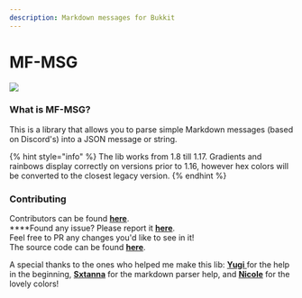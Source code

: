 ```yaml
---
description: Markdown messages for Bukkit
---
```


# MF-MSG

![](../../.gitbook/assets/mfmsg.png)

### What is MF-MSG?

This is a library that allows you to parse simple Markdown messages \(based on Discord's\) into a JSON message or string.

{% hint style="info" %}
The lib works from 1.8 till 1.17. Gradients and rainbows display correctly on versions prior to 1.16, however hex colors will be converted to the closest legacy version.
{% endhint %}

### **Contributing** <a id="contributing"></a>

Contributors can be found [**here**](https://github.com/ipsk/MF-MSG/graphs/contributors).  
****Found any issue? Please report it [**here**](https://github.com/ipsk/MF-MSG/issues).  
Feel free to PR any changes you'd like to see in it!  
The source code can be found [**here**](https://github.com/ipsk/MF-MSG).

A special thanks to the ones who helped me make this lib: [**Yugi** ](https://github.com/Vshnv)for the help in the beginning, [**Sxtanna**](https://github.com/Sxtanna) for the markdown parser help, and [**Nicole**](https://github.com/Esophose) for the lovely colors!

